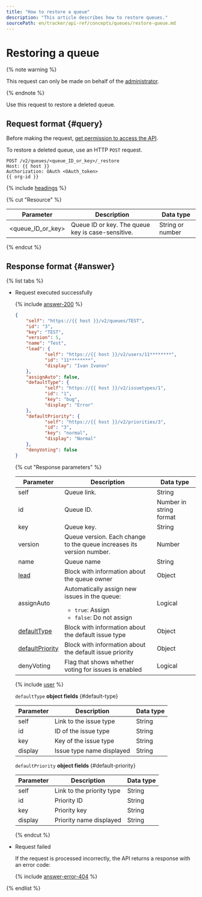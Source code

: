 ```yaml
---
title: "How to restore a queue"
description: "This article describes how to restore queues."
sourcePath: en/tracker/api-ref/concepts/queues/restore-queue.md
---
```


# Restoring a queue

{% note warning %}

This request can only be made on behalf of the [administrator](../../role-model.md).

{% endnote %}

Use this request to restore a deleted queue.

## Request format {#query}

Before making the request, [get permission to access the API](../access.md).

To restore a deleted queue, use an HTTP `POST` request.

```
POST /v2/queues/<queue_ID_or_key>/_restore
Host: {{ host }}
Authorization: OAuth <OAuth_token>
{{ org-id }}
```

{% include [headings](../../../_includes/tracker/api/headings.md) %}

{% cut "Resource" %}

| Parameter | Description | Data type |
----- | ----- | -----
| \<queue_ID_or_key\> | Queue ID or key. The queue key is case-sensitive. | String or number |

{% endcut %}

## Response format {#answer}

{% list tabs %}

- Request executed successfully

   {% include [answer-200](../../../_includes/tracker/api/answer-200.md) %}

   ```json
   {
       "self": "https://{{ host }}/v2/queues/TEST",
       "id": "3",
       "key": "TEST",
       "version": 5,
       "name": "Test",
       "lead": {
              "self": "https://{{ host }}/v2/users/11********",
              "id": "11********",
              "display": "Ivan Ivanov"
       },
       "assignAuto": false,
       "defaultType": {
              "self": "https://{{ host }}/v2/issuetypes/1",
              "id": "1",
              "key": "bug",
              "display": "Error"
       },
       "defaultPriority": {
              "self": "https://{{ host }}/v2/priorities/3",
              "id": "3",
              "key": "normal",
              "display": "Normal"
       },
       "denyVoting": false
   }
   ```

   {% cut "Response parameters" %}

   | Parameter | Description | Data type |
   ----- | ----- | -----
   | self | Queue link. | String |
   | id | Queue ID. | Number in string format |
   | key | Queue key. | String |
   | version | Queue version. Each change to the queue increases its version number. | Number |
   | name | Queue name | String |
   | [lead](#lead) | Block with information about the queue owner | Object |
   | assignAuto | Automatically assign new issues in the queue:<ul><li>`true`: Assign</li><li>`false`: Do not assign</li></ul> | Logical |
   | [defaultType](#default-type) | Block with information about the default issue type | Object |
   | [defaultPriority](#default-priority) | Block with information about the default issue priority | Object |
   | denyVoting | Flag that shows whether voting for issues is enabled | Logical |

   {% include [user](../../../_includes/tracker/api/user.md) %}

   `defaultType` **object fields** {#default-type}

   | Parameter | Description | Data type |
   -------- | -------- | ----------
   | self | Link to the issue type | String |
   | id | ID of the issue type | String |
   | key | Key of the issue type | String |
   | display | Issue type name displayed | String |

   `defaultPriority` **object fields** {#default-priority}

   | Parameter | Description | Data type |
   -------- | -------- | ----------
   | self | Link to the priority type | String |
   | id | Priority ID | String |
   | key | Priority key | String |
   | display | Priority name displayed | String |

   {% endcut %}

- Request failed

   If the request is processed incorrectly, the API returns a response with an error code:

   {% include [answer-error-404](../../../_includes/tracker/api/answer-error-404.md) %}

{% endlist %}
